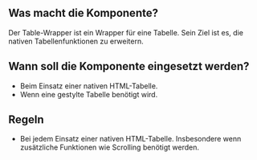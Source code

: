 
## Was macht die Komponente?
Der Table-Wrapper ist ein Wrapper für eine Tabelle. Sein Ziel ist es, die nativen Tabellenfunktionen zu erweitern.

## Wann soll die Komponente eingesetzt werden?
* Beim Einsatz einer nativen HTML-Tabelle.
* Wenn eine gestylte Tabelle benötigt wird.

## Regeln
* Bei jedem Einsatz einer nativen HTML-Tabelle. Insbesondere wenn zusätzliche Funktionen wie Scrolling benötigt werden.
 
